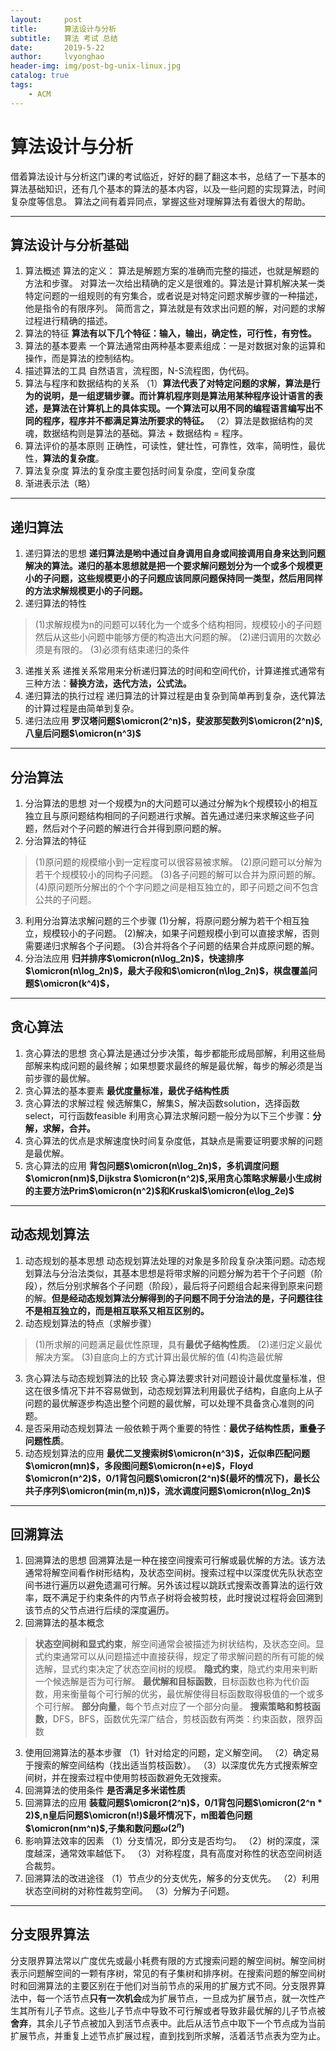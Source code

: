 ```yaml
---
layout:     post
title:      算法设计与分析
subtitle:   算法 考试 总结
date:       2019-5-22
author:     lvyonghao
header-img: img/post-bg-unix-linux.jpg
catalog: true
tags:
    - ACM
---
```


# 算法设计与分析
借着算法设计与分析这门课的考试临近，好好的翻了翻这本书，总结了一下基本的算法基础知识，还有几个基本的算法的基本内容，以及一些问题的实现算法，时间复杂度等信息。
算法之间有着异同点，掌握这些对理解算法有着很大的帮助。

---

## 算法设计与分析基础

 1. 算法概述
算法的定义： 算法是解题方案的准确而完整的描述，也就是解题的方法和步骤。
对算法一次给出精确的定义是很难的。算法是计算机解决某一类特定问题的一组规则的有穷集合，或者说是对特定问题求解步骤的一种描述，他是指令的有限序列。
简而言之，算法就是有效求出问题的解，对问题的求解过程进行精确的描述。
 2. 算法的特征
**算法有以下几个特征：输入，输出，确定性，可行性，有穷性。**
 3. 算法的基本要素
一个算法通常由两种基本要素组成：一是对数据对象的运算和操作，而是算法的控制结构。
 4. 描述算法的工具
自然语言，流程图，N-S流程图，伪代码。
 5. 算法与程序和数据结构的关系
（1）**算法代表了对特定问题的求解，算法是行为的说明，是一组逻辑步骤。而计算机程序则是算法用某种程序设计语言的表述，是算法在计算机上的具体实现。一个算法可以用不同的编程语言编写出不同的程序，程序并不都满足算法所要求的特征。**
（2）算法是数据结构的灵魂，数据结构则是算法的基础。算法 + 数据结构 = 程序。
 6. 算法评价的基本原则
正确性，可读性，健壮性，可靠性，效率，简明性，最优性，**算法的复杂度**。
 7. 算法复杂度
算法的复杂度主要包括时间复杂度，空间复杂度
 8. 渐进表示法（略）


----------

## 递归算法

 1. 递归算法的思想
**递归算法是哟中通过自身调用自身或间接调用自身来达到问题解决的算法。递归的基本思想就是把一个要求解问题划分为一个或多个规模更小的子问题，这些规模更小的子问题应该同原问题保持同一类型，然后用同样的方法求解规模更小的子问题。**
 2. 递归算法的特性
> (1)求解规模为n的问题可以转化为一个或多个结构相同，规模较小的子问题然后从这些小问题中能够方便的构造出大问题的解。
(2)递归调用的次数必须是有限的。
(3)必须有结束递归的条件
 3. 递推关系
递推关系常用来分析递归算法的时间和空间代价，计算递推式通常有三种方法：**替换方法，迭代方法，公式法。**
 4. 递归算法的执行过程
递归算法的计算过程是由复杂到简单再到复杂，迭代算法的计算过程是由简单到复杂。
 5. 递归法应用
**罗汉塔问题$\omicron(2^n)$，斐波那契数列$\omicron(2^n)$,八皇后问题$\omicron(n^3)$**
 
 
------

## 分治算法

 1. 分治算法的思想
   对一个规模为n的大问题可以通过分解为k个规模较小的相互独立且与原问题结构相同的子问题进行求解。首先通过递归来求解这些子问题，然后对个子问题的解进行合并得到原问题的解。
 2. 分治算法的特征
> (1)原问题的规模缩小到一定程度可以很容易被求解。
  (2)原问题可以分解为若干个规模较小的同构子问题。
 (3)各子问题的解可以合并为原问题的解。
 (4)原问题所分解出的个个字问题之间是相互独立的，即子问题之间不包含公共的子问题。
 3. 利用分治算法求解问题的三个步骤
 (1)分解，将原问题分解为若干个相互独立，规模较小的子问题。
 (2)解决，如果子问题规模小到可以直接求解，否则需要递归求解各个子问题。
 (3)合并将各个子问题的结果合并成原问题的解。
 4. 分治法应用
**归并排序$\omicron(n\log_2n)$，快速排序$\omicron(n\log_2n)$，最大子段和$\omicron(n\log_2n)$，棋盘覆盖问题$\omicron(k^4)$，**

----

## 贪心算法

 1. 贪心算法的思想
贪心算法是通过分步决策，每步都能形成局部解，利用这些局部解来构成问题的最终解；如果想要求最终的解是最优解，每步的解必须是当前步骤的最优解。
 2. 贪心算法的基本要素
**最优度量标准，最优子结构性质**
 3. 贪心算法的求解过程
候选解集C，解集S，解决函数solution，选择函数select，可行函数feasible
利用贪心算法求解问题一般分为以下三个步骤：**分解，求解，合并。**
 4. 贪心算法的优点是求解速度快时间复杂度低，其缺点是需要证明要求解的问题是最优解。
 5. 贪心算法的应用
**背包问题$\omicron(n\log_2n)$，多机调度问题$\omicron(nm)$,Dijkstra $\omicron(n^2)$,采用贪心策略求解最小生成树的主要方法Prim$\omicron(n^2)$和Kruskal$\omicron(e\log_2e)$**

----

## 动态规划算法

 1. 动态规划的基本思想
动态规划算法处理的对象是多阶段复杂决策问题。动态规划算法与分治法类似，其基本思想是将带求解的问题分解为若干个子问题（阶段），然后分别求解各个子问题（阶段），最后将子问题组合起来得到原来问题的解。**但是经动态规划算法分解得到的子问题不同于分治法的是，子问题往往不是相互独立的，而是相互联系又相互区别的。**
 2. 动态规划算法的特点（求解步骤）
> (1)所求解的问题满足最优性原理，具有**最优子结构性质**。
(2)递归定义最优解决方案。
(3)自底向上的方式计算出最优解的值
(4)构造最优解
 3. 贪心算法与动态规划算法的比较
贪心算法要求针对问题设计最优度量标准，但这在很多情况下并不容易做到，动态规划算法利用最优子结构，自底向上从子问题的最优解逐步构造出整个问题的最优解，可以处理不具备贪心准则的问题。
 4. 是否采用动态规划算法
一般依赖于两个重要的特性：**最优子结构性质，重叠子问题性质**。
 5. 动态规划算法的应用
**最优二叉搜索树$\omicron(n^3)$，近似串匹配问题$\omicron(mn)$，多段图问题$\omicron(n+e)$，Floyd $\omicron(n^2)$，0/1背包问题$\omicron(2^n)$(最坏的情况下)，最长公共子序列$\omicron(min(m,n))$，流水调度问题$\omicron(n\log_2n)$**

---
## 回溯算法

 1. 回溯算法的思想
回溯算法是一种在接空间搜索可行解或最优解的方法。该方法通常将解空间看作树形结构，及状态空间树。搜索过程中以深度优先队状态空间书进行遍历以避免遗漏可行解。另外该过程以跳跃式搜索改善算法的运行效率，既不满足于约束条件的内节点子树将会被剪枝，此时搜说过程将会回溯到该节点的父节点进行后续的深度遍历。
 2. 回溯算法的基本概念
> **状态空间树和显式约束**，解空间通常会被描述为树状结构，及状态空间。显式约束通常可以从问题描述中直接获得，规定了带求解问题的所有可能的候选解，显式约束决定了状态空间树的规模。
**隐式约束**，隐式约束用来判断一个候选解是否为可行解。
**最优解和目标函数**，目标函数也称为代价函数，用来衡量每个可行解的优劣，最优解使得目标函数取得极值的一个或多个可行解。
**部分向量**，每个节点对应了一个部分向量。
**搜索策略和剪枝函数**，DFS，BFS，函数优先深广结合，剪枝函数有两类：约束函数，限界函数
 3. 使用回溯算法的基本步骤
（1）针对给定的问题，定义解空间。
（2）确定易于搜索的解空间结构（找出适当剪枝函数）。
（3）以深度优先方式搜索解空间树，并在搜索过程中使用剪枝函数避免无效搜索。
 4. 回溯算法的使用条件
**是否满足多米诺性质**
 5. 回溯算法的应用
**装载问题$\omicron(2^n)$，0/1背包问题$\omicron(2^n * 2)$,n皇后问题$\omicron(n!)$最坏情况下，m图着色问题$\omicron(nm^n)$,子集和数问题$\omega(2^n)$**
 6. 影响算法效率的因素
（1）分支情况，即分支是否均匀。
（2）树的深度，深度越深，通常效率越低下。
（3）对称程度，具有高度对称性的状态空间树适合裁剪。
 7. 回溯算法的改进途径
（1）节点少的分支优先，解多的分支优先。
（2）利用状态空间树的对称性裁剪空间。
（3）分解为子问题。

---

## 分支限界算法
分支限界算法常以广度优先或最小耗费有限的方式搜索问题的解空间树。解空间树表示问题解空间的一颗有序树，常见的有子集树和排序树。在搜索问题的解空间树时和回溯算法的主要区别在于他们对当前节点的采用的扩展方式不同。分支限界算法中，每一个活节点**只有一次机会**成为扩展节点，一旦成为扩展节点，就一次性产生其所有儿子节点。这些儿子节点中导致不可行解或者导致非最优解的儿子节点被**舍弃**，其余儿子节点被加入到活节点表中。此后从活节点中取下一个节点成为当前扩展节点，并重复上述节点扩展过程，直到找到所求解，活着活节点表为空为止。
 
 
 
 
 
 
 
 
 
 
  
 
 
  
 
 
 
 
 
 
 
 
 
 
 
  
 
 
 
 
 
